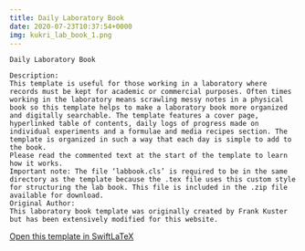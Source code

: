 ```yaml
---
title: Daily Laboratory Book
date: 2020-07-23T10:37:54+0000
img: kukri_lab_book_1.png
---
```

```
Daily Laboratory Book

Description:
This template is useful for those working in a laboratory where records must be kept for academic or commercial purposes. Often times working in the laboratory means scrawling messy notes in a physical book so this template helps to make a laboratory book more organized and digitally searchable. The template features a cover page, hyperlinked table of contents, daily logs of progress made on individual experiments and a formulae and media recipes section. The template is organized in such a way that each day is simple to add to the book.
Please read the commented text at the start of the template to learn how it works.
Important note: The file ‘labbook.cls’ is required to be in the same directory as the template because the .tex file uses this custom style for structuring the lab book. This file is included in the .zip file available for download.
Original Author:
This laboratory book template was originally created by Frank Kuster but has been extensively modified for this website.
```
[Open this template in SwiftLaTeX](https://www.swiftlatex.com/project.html?import=https://swiftlatex.github.io/LaTeXBoilerPlate/zips/rbuly_lab_book_1.zip&import_name=Daily%20Laboratory%20Book)
